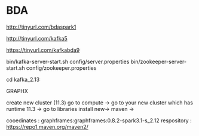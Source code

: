 # BDA


http://tinyurl.com/bdaspark1

http://tinyurl.com/kafka5

https://tinyurl.com/kafkabda9


bin/kafka-server-start.sh config/server.properties
bin/zookeeper-server-start.sh config/zookeeper.properties

cd kafka_2.13 

GRAPHX

create new cluster (11.3)
go to compute -> go to your new cluster which has runtime 11.3 -> go to libraries
install new-> maven ->

cooedinates : graphframes:graphframes:0.8.2-spark3.1-s_2.12
respository : https://repo1.maven.org/maven2/
